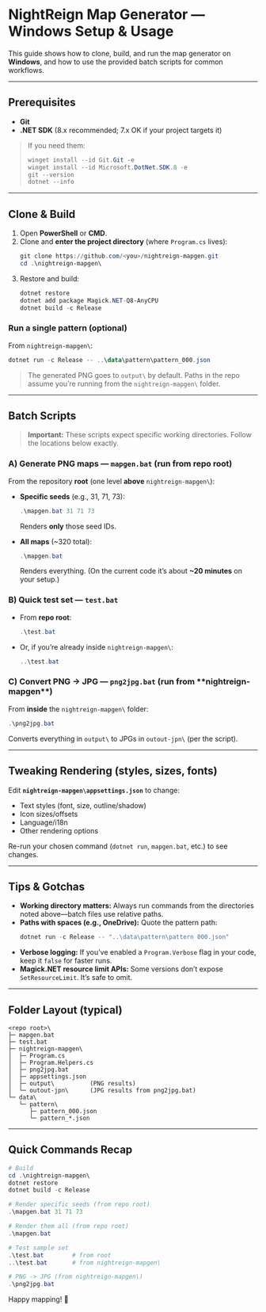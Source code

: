 # NightReign Map Generator — Windows Setup & Usage

This guide shows how to clone, build, and run the map generator on **Windows**, and how to use the provided batch scripts for common workflows.

---

## Prerequisites

- **Git**
- **.NET SDK** (8.x recommended; 7.x OK if your project targets it)

> If you need them:
>
> ```powershell
> winget install --id Git.Git -e
> winget install --id Microsoft.DotNet.SDK.8 -e
> git --version
> dotnet --info
> ```

---

## Clone & Build

1) Open **PowerShell** or **CMD**.
2) Clone and **enter the project directory** (where `Program.cs` lives):
   ```powershell
   git clone https://github.com/<you>/nightreign-mapgen.git
   cd .\nightreign-mapgen\
   ```
3) Restore and build:
   ```powershell
   dotnet restore
   dotnet add package Magick.NET-Q8-AnyCPU
   dotnet build -c Release
   ```

### Run a single pattern (optional)
From `nightreign-mapgen\`:
```powershell
dotnet run -c Release -- ..\data\pattern\pattern_000.json
```

> The generated PNG goes to `output\` by default. Paths in the repo assume you’re running from the `nightreign-mapgen\` folder.

---

## Batch Scripts

> **Important:** These scripts expect specific working directories. Follow the locations below exactly.

### A) Generate PNG maps — `mapgen.bat` (run from **repo root**)

From the repository **root** (one level **above** `nightreign-mapgen\`):

- **Specific seeds** (e.g., 31, 71, 73):
  ```powershell
  .\mapgen.bat 31 71 73
  ```
  Renders **only** those seed IDs.

- **All maps** (~320 total):
  ```powershell
  .\mapgen.bat
  ```
  Renders everything. (On the current code it’s about **~20 minutes** on your setup.)

### B) Quick test set — `test.bat`

- From **repo root**:
  ```powershell
  .\test.bat
  ```
- Or, if you’re already inside `nightreign-mapgen\`:
  ```powershell
  ..\test.bat
  ```

### C) Convert PNG → JPG — `png2jpg.bat` (run from **nightreign-mapgen\**)

From **inside** the `nightreign-mapgen\` folder:
```powershell
.\png2jpg.bat
```
Converts everything in `output\` to JPGs in `outout-jpn\` (per the script).

---

## Tweaking Rendering (styles, sizes, fonts)

Edit **`nightreign-mapgen\appsettings.json`** to change:
- Text styles (font, size, outline/shadow)
- Icon sizes/offsets
- Language/i18n
- Other rendering options

Re-run your chosen command (`dotnet run`, `mapgen.bat`, etc.) to see changes.

---


## Tips & Gotchas

- **Working directory matters:** Always run commands from the directories noted above—batch files use relative paths.
- **Paths with spaces (e.g., OneDrive):** Quote the pattern path:
  ```powershell
  dotnet run -c Release -- "..\data\pattern\pattern 000.json"
  ```
- **Verbose logging:** If you’ve enabled a `Program.Verbose` flag in your code, keep it `false` for faster runs.
- **Magick.NET resource limit APIs:** Some versions don’t expose `SetResourceLimit`. It’s safe to omit.

---

## Folder Layout (typical)

```
<repo root>\
├─ mapgen.bat
├─ test.bat
├─ nightreign-mapgen\
│  ├─ Program.cs
│  ├─ Program.Helpers.cs
│  ├─ png2jpg.bat
│  ├─ appsettings.json
│  ├─ output\          (PNG results)
│  └─ outout-jpn\      (JPG results from png2jpg.bat)
└─ data\
   └─ pattern\
      ├─ pattern_000.json
      └─ pattern_*.json
```

---

## Quick Commands Recap

```powershell
# Build
cd .\nightreign-mapgen\
dotnet restore
dotnet build -c Release

# Render specific seeds (from repo root)
.\mapgen.bat 31 71 73

# Render them all (from repo root)
.\mapgen.bat

# Test sample set
.\test.bat        # from root
..\test.bat       # from nightreign-mapgen\

# PNG -> JPG (from nightreign-mapgen\)
.\png2jpg.bat
```

Happy mapping! 🎯